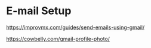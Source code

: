 # E-mail Setup

https://improvmx.com/guides/send-emails-using-gmail/

https://cowbelly.com/gmail-profile-photo/